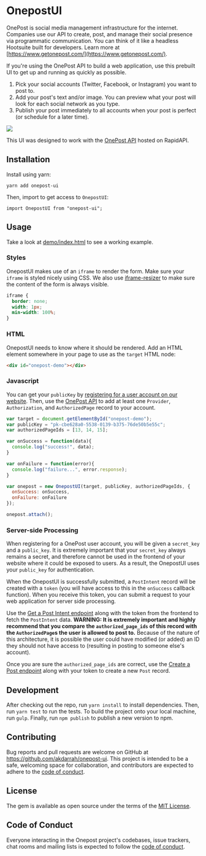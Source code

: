 # OnepostUI

OnePost is social media management infrastructure for the internet. Companies use our API to create, post, and manage their social presence via programmatic communication. You can think of it like a headless Hootsuite built for developers. Learn more at [https://www.getonepost.com/](https://www.getonepost.com/).

If you're using the OnePost API to build a web application, use this prebuilt UI to get up and running as quickly as possible.

1. Pick your social accounts (Twitter, Facebook, or Instagram) you want to post to.
2. Add your post's text and/or image. You can preview what your post will look for each social network as you type.
3. Publish your post immediately to all accounts when your post is perfect (or schedule for a later time).

![](https://user-images.githubusercontent.com/69064/109696613-3ec0df80-7b5b-11eb-8f4f-30d0f947fd64.png)

This UI was designed to work with the [OnePost API](https://rapidapi.com/onepost/api/onepost1) hosted on RapidAPI.

## Installation

Install using yarn:

```
yarn add onepost-ui
```

Then, import to get access to `OnepostUI`:

```
import OnepostUI from "onepost-ui";
```

## Usage

Take a look at [demo/index.html](https://github.com/akdarrah/onepost-ui/blob/master/demo/index.html) to see a working example.

### Styles

OnepostUI makes use of an `iframe` to render the form. Make sure your `iframe` is styled nicely using CSS. We also use [iframe-resizer](https://github.com/davidjbradshaw/iframe-resizer) to make sure the content of the form is always visible.

```css
iframe {
  border: none;
  width: 1px;
  min-width: 100%;
}
```

### HTML

OnepostUI needs to know where it should be rendered. Add an HTML element somewhere in your page to use as the `target` HTML node:

```html
<div id="onepost-demo"></div>
```

### Javascript

You can get your `publicKey` by [registering for a user account on our website](https://www.getonepost.com/). Then, use the [OnePost API](https://rapidapi.com/onepost/api/onepost1) to add at least one `Provider`, `Authorization`, and `AuthorizedPage` record to your account.

```javascript
var target = document.getElementById("onepost-demo");
var publicKey = "pk-cbe628a0-5538-0139-b375-76de50b5e55c";
var authorizedPageIds = [13, 14, 15];

var onSuccess = function(data){
  console.log("success!", data);
}

var onFailure = function(error){
  console.log("failure...", error.response);
}

var onepost = new OnepostUI(target, publicKey, authorizedPageIds, {
  onSuccess: onSuccess,
  onFailure: onFailure
});

onepost.attach();
```

### Server-side Processing

When registering for a OnePost user account, you will be given a `secret_key` and a `public_key`. It is extremely important that your `secret_key` always remains a secret, and therefore cannot be used in the frontend of your website where it could be exposed to users. As a result, the OnepostUI uses your `public_key` for authentication.

When the OnepostUI is successfully submitted, a `PostIntent` record will be created with a `token` (you will have access to this in the `onSuccess` callback function). When you receive this token, you can submit a request to your web application for server side processing.

Use the [Get a Post Intent endpoint](https://rapidapi.com/onepost/api/onepost1?endpoint=apiendpoint_9476022d-7974-49e0-8d84-aefbd3105894) along with the token from the frontend to fetch the `PostIntent` data. **WARNING: It is extremely important and highly recommend that you compare the `authorized_page_ids` of this record with the `AuthorizedPage`s the user is allowed to post to.** Because of the nature of this architecture, it is possible the user could have modified (or added) an ID they should not have access to (resulting in posting to someone else's account).

Once you are sure the `authorized_page_ids` are correct, use the [Create a Post endpoint](https://rapidapi.com/onepost/api/onepost1?endpoint=apiendpoint_7cae6f56-d9c9-4d9c-8c6f-51d0feccb598) along with your token to create a new `Post` record.

## Development

After checking out the repo, run `yarn install` to install dependencies. Then, run `yarn test` to run the tests. To build the project onto your local machine, run `gulp`. Finally, run `npm publish` to publish a new version to npm.

## Contributing

Bug reports and pull requests are welcome on GitHub at https://github.com/akdarrah/onepost-ui. This project is intended to be a safe, welcoming space for collaboration, and contributors are expected to adhere to the [code of conduct](https://github.com/akdarrah/onepost-ui/blob/master/CODE_OF_CONDUCT.md).

## License

The gem is available as open source under the terms of the [MIT License](https://opensource.org/licenses/MIT).

## Code of Conduct

Everyone interacting in the Onepost project's codebases, issue trackers, chat rooms and mailing lists is expected to follow the [code of conduct](https://github.com/akdarrah/onepost-ui/blob/master/CODE_OF_CONDUCT.md).
